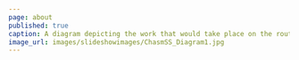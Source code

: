 ```yaml
---
page: about
published: true
caption: A diagram depicting the work that would take place on the route of 280
image_url: images/slideshowimages/ChasmSS_Diagram1.jpg
---
```

